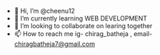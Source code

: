 - 👋 Hi, I’m @cheenu12
- 🌱 I’m currently learning WEB DEVELOPMENT
- 💞️ I’m looking to collaborate on learing together
- 📫 How to reach me ig- chirag_batheja , email- chiragbatheja7@gmail.com

<!---
cheenu12/cheenu12 is a ✨ special ✨ repository because its `README.md` (this file) appears on your GitHub profile.
You can click the Preview link to take a look at your changes.
--->

